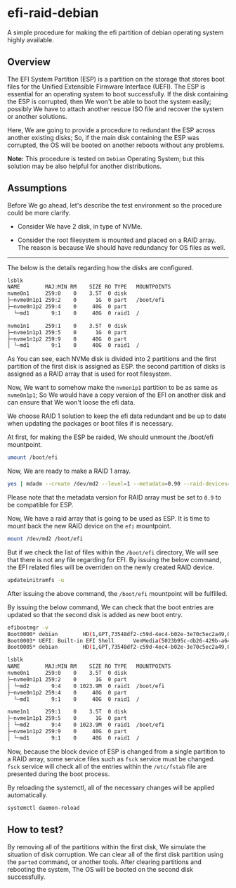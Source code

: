 # efi-raid-debian
A simple procedure for making the efi partition of debian operating system highly available.

## Overview
The EFI System Partition (ESP) is a partition on the storage that stores boot files for the Unified Extensible Firmware Interface (UEFI). The ESP is essential for an operating system to boot successfully. If the disk containing the ESP is corrupted, then We won't be able to boot the system easily; possibly We have to attach another rescue ISO file and recover the system or another solutions.

Here, We are going to provide a procedure to redundant the ESP across another existing disks; So, if the main disk containing the ESP was corrupted, the OS will be booted on another reboots without any problems.

**Note:**
This procedure is tested on `Debian` Operating System; but this solution may be also helpful for another distributions.

## Assumptions
Before We go ahead, let's describe the test environment so the procedure could be more clarify.

- Consider We have 2 disk, in type of NVMe.

- Consider the root filesystem is mounted and placed on a RAID array. The reason is because We should have redundancy for OS files as well.
---

The below is the details regarding how the disks are configured.

```bash
lsblk
NAME        MAJ:MIN RM    SIZE RO TYPE   MOUNTPOINTS
nvme0n1     259:0    0    3.5T  0 disk   
├─nvme0n1p1 259:2    0      1G  0 part   /boot/efi
├─nvme0n1p2 259:4    0     40G  0 part   
  └─md1       9:1    0     40G  0 raid1  /

nvme1n1     259:1    0    3.5T  0 disk   
├─nvme1n1p1 259:5    0      1G  0 part   
├─nvme1n1p2 259:9    0     40G  0 part   
│ └─md1       9:1    0     40G  0 raid1  /
```

As You can see, each NVMe disk is divided into 2 partitions and the first partition of the first disk is assigned as ESP. the second partition of disks is assigned as a RAID array that is used for root filesystem.

Now, We want to somehow make the `nvmen1p1` partition to be as same as `nvme0n1p1`; So We would have a copy version of the EFI on another disk and can ensure that We won't loose the efi data.

We choose RAID 1 solution to keep the efi data redundant and be up to date when updating the packages or boot files if is necessary.

At first, for making the ESP be raided, We should unmount the /boot/efi mountpoint.

```bash
umount /boot/efi
```

Now, We are ready to make a RAID 1 array.

```bash
yes | mdadm --create /dev/md2 --level=1 --metadata=0.90 --raid-devices=2 /dev/nvme0n1p1 /dev/nvme1n1p1
```

Please note that the metadata version for RAID array must be set to `0.9` to be compatible for ESP.

Now, We have a raid array that is going to be used as ESP. It is time to mount back the new RAID device on the `efi` mountpoint.

```bash
mount /dev/md2 /boot/efi
```

But if we check the list of files within the `/boot/efi` directory, We will see that there is not any file regarding for EFI. By issuing the below command, the EFI related files will be overriden on the newly created RAID device.

```bash
updateinitramfs -u
```

After issuing the above command, the `/boot/efi` mountpoint will be fulfilled.

By issuing the below command, We can check that the boot entries are updated so that the second disk is added as new boot entry.

```bash
efibootmgr -v
Boot0000* debian        HD(1,GPT,73548df2-c59d-4ec4-b02e-3e70c5ec2a49,0x800,0x200000)/File(\EFI\DEBIAN\SHIMX64.EFI)
Boot0003* UEFI: Built-in EFI Shell      VenMedia(5023b95c-db26-429b-a648-bd47664c8012)..BO
Boot0005* debian        HD(1,GPT,73548df2-c59d-4ec4-b02e-3e70c5ec2a49,0x800,0x200000)/File(\EFI\DEBIAN\GRUBX64.EFI)..BO
```

```bash
lsblk
NAME        MAJ:MIN RM    SIZE RO TYPE   MOUNTPOINTS
nvme0n1     259:0    0    3.5T  0 disk   
├─nvme0n1p1 259:2    0      1G  0 part
│ └─md2       9:4    0 1023.9M  0 raid1  /boot/efi
├─nvme0n1p2 259:4    0     40G  0 part   
  └─md1       9:1    0     40G  0 raid1  /

nvme1n1     259:1    0    3.5T  0 disk   
├─nvme1n1p1 259:5    0      1G  0 part
│ └─md2       9:4    0 1023.9M  0 raid1  /boot/efi
├─nvme1n1p2 259:9    0     40G  0 part   
│ └─md1       9:1    0     40G  0 raid1  /
```

Now, because the block device of ESP is changed from a single partition to a RAID array, some service files such as `fsck` service must be changed. `fsck` service will check all of the entries within the `/etc/fstab` file are presented during the boot process.

By reloading the systemctl, all of the necessary changes will be applied automatically.

```bash
systemctl daemon-reload
```

## How to test?
By removing all of the partitions within the first disk, We simulate the situation of disk corruption. We can clear all of the first disk partition using the `parted` command, or another tools. After clearing partitions and rebooting the system, The OS will be booted on the second disk successfully.